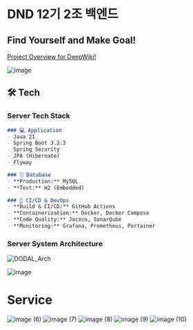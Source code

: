 # DND 12기 2조 백엔드
## Find Yourself and Make Goal!
[Project Overview for DeepWiki!](https://deepwiki.com/5hseok/DODAL_BE_SERVER/1-overview)

![image](https://github.com/user-attachments/assets/d71f439a-089d-4839-a543-ce73f91549d0)

## 🛠 Tech

### Server Tech Stack

```markdown
### 💻 Application
- Java 21
- Spring Boot 3.2.3
- Spring Security
- JPA (Hibernate)
- Flyway

### 🗄 Database
- **Production:** MySQL
- **Test:** H2 (Embedded)

### 🚀 CI/CD & DevOps
- **Build & CI/CD:** GitHub Actions
- **Containerization:** Docker, Docker Compose
- **Code Quality:** Jacoco, SonarQube
- **Monitoring:** Grafana, Prometheus, Portainer

```

### Server System Architecture
![DODAL_Arch](https://github.com/user-attachments/assets/7d9910f8-962f-443b-8571-fefd77b33a17)

![image](https://github.com/user-attachments/assets/c75daf99-0e92-410b-a70c-1ef4e9c51f25)

# Service 

![image (6)](https://github.com/user-attachments/assets/b0f90c20-96a2-4949-bf14-c4a2a42feaa8)
![image (7)](https://github.com/user-attachments/assets/48723c05-e69f-4e84-879c-f8e7a1257db8)
![image (8)](https://github.com/user-attachments/assets/ffb80ba3-4f1a-4ae7-a7fa-c677a5064c55)
![image (9)](https://github.com/user-attachments/assets/f54bdcd2-4a5c-4d59-8a48-9fb1ed2f8d43)
![image (10)](https://github.com/user-attachments/assets/de967b64-d50c-4adf-abc0-80a396bc4ecf)


